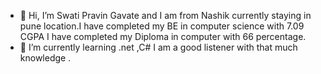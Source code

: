 - 👋 Hi, I’m Swati Pravin Gavate and I am from Nashik currently staying in pune location.I have completed my BE in computer science with 7.09 CGPA
I have completed my Diploma in computer with 66 percentage.
- 🌱 I’m currently learning .net ,C#
I am a good listener with that much knowledge .

<!---
Swati-cyber-art/Swati-cyber-art is a ✨ special ✨ repository because its `README.md` (this file) appears on your GitHub profile.
You can click the Preview link to take a look at your changes.
--->

